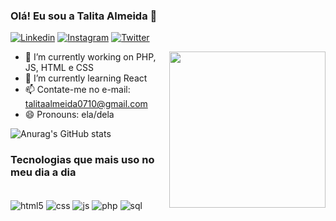 ### Olá! Eu sou a Talita Almeida 👋

[![Linkedin](https://img.shields.io/badge/LinkedIn-0077B5?style=for-the-badge&logo=linkedin&logoColor=white)](https://www.linkedin.com/in/talitadasilvaalmeida/)
[![Instagram](https://img.shields.io/badge/Instagram-E4405F?style=for-the-badge&logo=instagram&logoColor=white)](https://www.instagram.com/soutalitaalmeida/)
[![Twitter](https://img.shields.io/badge/Twitter-1DA1F2?style=for-the-badge&logo=twitter&logoColor=white)](https://twitter.com/soutataalmeida/)

<p align="right">
  <img src="https://media.tenor.com/wDDY2RNqRGEAAAAM/anime.gif" align="right" width="250" height="250" />
</p>


- 🔭 I’m currently working on  PHP, JS, HTML e CSS
- 🌱 I’m currently learning  React
- 📫 Contate-me no  e-mail: talitaalmeida0710@gmail.com
- 😄 Pronouns:  ela/dela



![Anurag's GitHub stats](https://github-readme-stats.vercel.app/api?username=talitadsa&show_icons=true&theme=radical)

### Tecnologias que mais uso no meu dia a dia

<div style="display: inline_block"><br/>
  <img align="center" alt="html5" src="https://img.shields.io/badge/HTML5-E34F26?style=for-the-badge&logo=html5&logoColor=white" />
  <img align="center" alt="css" src="https://img.shields.io/badge/CSS3-1572B6?style=for-the-badge&logo=css3&logoColor=white" />
  <img align="center" alt="js" src="https://img.shields.io/badge/JavaScript-F7DF1E?style=for-the-badge&logo=javascript&logoColor=black" />
  <img align="center" alt="php" src="https://img.shields.io/badge/PHP-777BB4?style=for-the-badge&logo=php&logoColor=white" />
  <img align="center" alt="sql" src="https://img.shields.io/badge/Microsoft_SQL_Server-CC2927?style=for-the-badge&logo=microsoft-sql-server&logoColor=white" />
</div><br/>



